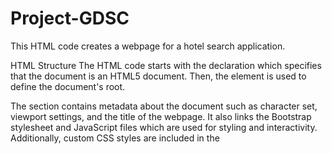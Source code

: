 # Project-GDSC
This HTML code creates a webpage for a hotel search application.

HTML Structure
The HTML code starts with the <!DOCTYPE html> declaration which specifies that the document is an HTML5 document. Then, the <html> element is used to define the document's root.

The <head> section contains metadata about the document such as character set, viewport settings, and the title of the webpage. It also links the Bootstrap stylesheet and JavaScript files which are used for styling and interactivity. Additionally, custom CSS styles are included in the <style> section.

The <body> element defines the visible portion of the HTML document. It contains the navigation bar and the search results section.

Navigation Bar
The navigation bar is created using the Bootstrap framework. It consists of a navbar with a toggler button that collapses the menu on smaller screens. The navbar contains a logo, a search form, and links to the pricing, listing, and contact pages.

Search Results Section
The search results section contains a filter and a list of hotel cards. The filter allows the user to sort the hotels alphabetically or reverse alphabetically. The list of hotels is created using Bootstrap cards. Each card displays a hotel image, name, location, and a "Book Now" button.

Conclusion
This HTML code is a basic template for a hotel search application. It uses the Bootstrap framework for styling and interactivity and contains a navigation bar and a search results section. Developers can modify and customize this code according to their requirements.
